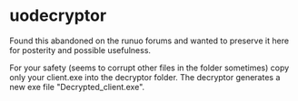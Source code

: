 # uodecryptor

Found this abandoned on the runuo forums and wanted to preserve it here for posterity and possible usefulness.

For your safety (seems to corrupt other files in the folder sometimes) copy only your client.exe into the decryptor folder. The decryptor generates a new exe file "Decrypted_client.exe". 